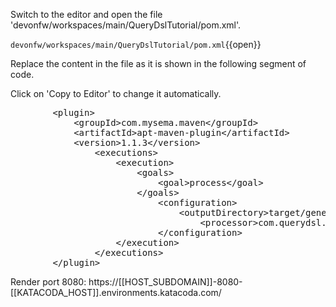 

Switch to the editor and open the file 'devonfw/workspaces/main/QueryDslTutorial/pom.xml'.

`devonfw/workspaces/main/QueryDslTutorial/pom.xml`{{open}}




Replace the content in the file as it is shown in the following segment of code.


Click on 'Copy to Editor' to change it automatically.

<pre class="file" data-filename="devonfw/workspaces/main/QueryDslTutorial/pom.xml" data-target="insert" data-marker="&lt;AnnotationProcessor&gt;">
        &lt;plugin&gt;
            &lt;groupId&gt;com.mysema.maven&lt;/groupId&gt;
            &lt;artifactId&gt;apt-maven-plugin&lt;/artifactId&gt;
            &lt;version&gt;1.1.3&lt;/version&gt;
                &lt;executions&gt;
                    &lt;execution&gt;
                        &lt;goals&gt;
                            &lt;goal&gt;process&lt;/goal&gt;
                        &lt;/goals&gt;
                            &lt;configuration&gt;
                                &lt;outputDirectory&gt;target/generated-sources/java&lt;/outputDirectory&gt;
                                    &lt;processor&gt;com.querydsl.apt.jpa.JPAAnnotationProcessor&lt;/processor&gt;
                            &lt;/configuration&gt;
                    &lt;/execution&gt;
                &lt;/executions&gt;
        &lt;/plugin&gt;</pre>

Render port 8080: https://[[HOST_SUBDOMAIN]]-8080-[[KATACODA_HOST]].environments.katacoda.com/
